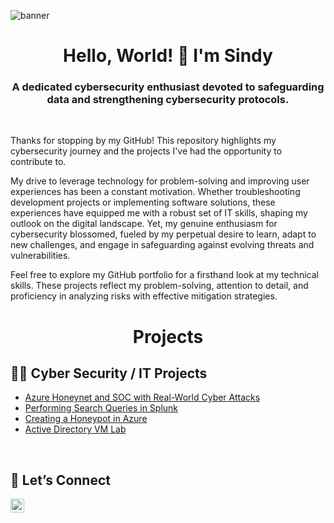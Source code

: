 ![banner](https://i.imgur.com/wlUR0Rb.png)

<h1 align="center">Hello, World! 🖖 I'm Sindy</h1>
<h3 align="center">A dedicated cybersecurity enthusiast devoted to safeguarding data and strengthening cybersecurity protocols.</h3>
<br />
 
Thanks for stopping by my GitHub! This repository highlights my cybersecurity journey and the projects I've had the opportunity to contribute to.

My drive to leverage technology for problem-solving and improving user experiences has been a constant motivation. Whether troubleshooting development projects or implementing software solutions, these experiences have equipped me with a robust set of IT skills, shaping my outlook on the digital landscape. Yet, my genuine enthusiasm for cybersecurity blossomed, fueled by my perpetual desire to learn, adapt to new challenges, and engage in safeguarding against evolving threats and vulnerabilities.

Feel free to explore my GitHub portfolio for a firsthand look at my technical skills. These projects reflect my problem-solving, attention to detail, and proficiency in analyzing risks with effective mitigation strategies.
<br />

<h1 align="center">Projects</h1>

<h2>👩‍💻 Cyber Security / IT Projects</h2>

  -  [Azure Honeynet and SOC with Real-World Cyber Attacks](https://github.com/sindycp/Azure-Honeynet-SOC)
  -  [Performing Search Queries in Splunk](https://github.com/sindycp/Searching-in-Splunk)
  -  [Creating a Honeypot in Azure](https://github.com/sindycp/Azure-Honeypot)
  -  [Active Directory VM Lab](https://github.com/sindycp/Active-Directory-Lab)
<br />

<h2>📱 Let’s Connect</h2>
  
[<img align="left" alt="Sindy | LinkedIn" width="22px" src="https://www.pagetraffic.com/blog/wp-content/uploads/2022/09/linkedin-blue-logo-icon.png" />][linkedin]

[linkedin]: https://www.linkedin.com/in/sindy-pelaez/
